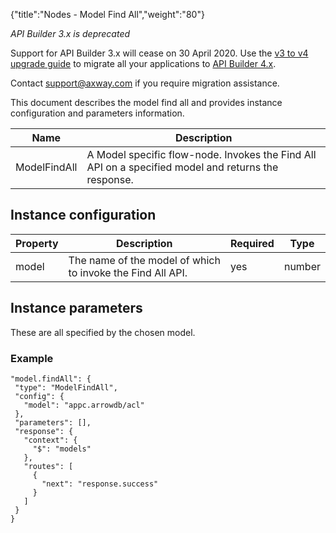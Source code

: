{"title":"Nodes - Model Find All","weight":"80"}

*API Builder 3.x is deprecated*

Support for API Builder 3.x will cease on 30 April 2020. Use the [v3 to v4 upgrade guide](https://docs.axway.com/bundle/API_Builder_4x_allOS_en/page/api_builder_v3_to_v4_upgrade_guide.html) to migrate all your applications to [API Builder 4.x](https://docs.axway.com/bundle/API_Builder_4x_allOS_en/page/api_builder_getting_started_guide.html).

Contact [support@axway.com](mailto:support@axway.com) if you require migration assistance.

This document describes the model find all and provides instance configuration and parameters information.

| Name | Description |
| --- | --- |
| ModelFindAll | A Model specific flow-node. Invokes the Find All API on a specified model and returns the response. |

## Instance configuration

| Property | Description | Required | Type |
| --- | --- | --- | --- |
| model | The name of the model of which to invoke the Find All API. | yes | number |

## Instance parameters

These are all specified by the chosen model.

### Example

```
"model.findAll": {
 "type": "ModelFindAll",
 "config": {
   "model": "appc.arrowdb/acl"
 },
 "parameters": [],
 "response": {
   "context": {
     "$": "models"
   },
   "routes": [
     {
       "next": "response.success"
     }
   ]
 }
}
```
